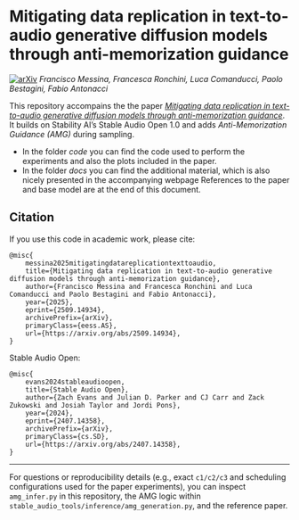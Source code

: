 # Mitigating data replication in text-to-audio generative diffusion models through anti-memorization guidance
[![arXiv](https://img.shields.io/badge/arXiv-Paper-<COLOR>.svg)](https://arxiv.org/abs/2509.14934) *Francisco Messina, Francesca Ronchini, Luca Comanducci, Paolo Bestagini, Fabio Antonacci*

This repository accompains the the paper *[Mitigating data replication in text-to-audio generative diffusion models through anti-memorization guidance](https://arxiv.org/abs/2509.14934)*. It builds on Stability AI’s Stable Audio Open 1.0 and adds *Anti-Memorization Guidance (AMG)* during sampling. 
  -  In the folder _code_ you can find the code used to perform the experiments and also the plots included in the paper.
  -  In the folder _docs_ you can find the additional material, which is also nicely presented in the accompanying webpage 
References to the paper and base model are at the end of this document.


## Citation

If you use this code in academic work, please cite:

```
@misc{
	messina2025mitigatingdatareplicationtexttoaudio,
	title={Mitigating data replication in text-to-audio generative diffusion models through anti-memorization guidance}, 
	author={Francisco Messina and Francesca Ronchini and Luca Comanducci and Paolo Bestagini and Fabio Antonacci},
	year={2025},
	eprint={2509.14934},
	archivePrefix={arXiv},
	primaryClass={eess.AS},
	url={https://arxiv.org/abs/2509.14934}, 
}
```

Stable Audio Open:

```
@misc{
	evans2024stableaudioopen,
	title={Stable Audio Open}, 
	author={Zach Evans and Julian D. Parker and CJ Carr and Zack Zukowski and Josiah Taylor and Jordi Pons},
	year={2024},
	eprint={2407.14358},
	archivePrefix={arXiv},
	primaryClass={cs.SD},
	url={https://arxiv.org/abs/2407.14358}, 
}
```

---

For questions or reproducibility details (e.g., exact `c1/c2/c3` and scheduling configurations used for the paper experiments), you can inspect `amg_infer.py` in this repository, the AMG logic within `stable_audio_tools/inference/amg_generation.py`, and the reference paper.

